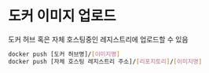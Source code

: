 # 도커 이미지 업로드

도커 허브 혹은 자체 호스팅중인 레지스트리에 업로드할 수 있음

```bash
docker push [도커 허브명]/[이미지명]
docker push [자체 호스팅 레지스트리 주소]/[리포지토리]/[이미지명]
```

